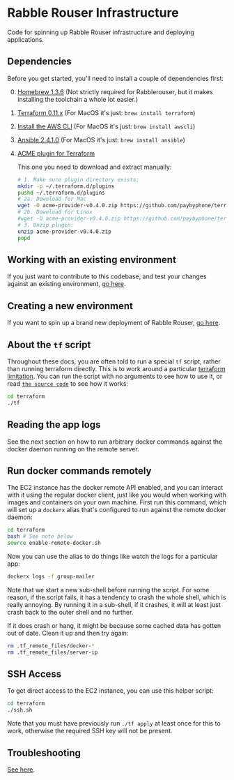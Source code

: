 # Rabble Rouser Infrastructure

Code for spinning up Rabble Rouser infrastructure and deploying applications.

## Dependencies

Before you get started, you'll need to install a couple of dependencies first:

0. [Homebrew 1.3.6](https://brew.sh/) (Not strictly required for Rabblerouser, but it makes installing the toolchain a whole lot easier.)
1. [Terraform 0.11.x](https://www.terraform.io/intro/getting-started/install.html) (For MacOS it's just: `brew install terraform`)
2. [Install the AWS CLI](https://docs.aws.amazon.com/cli/latest/userguide/installing.html) (For MacOS it's just: `brew install awscli`)
3. [Ansible 2.4.1.0](http://docs.ansible.com/ansible/latest/intro_installation.html) (For MacOS it's just: `brew install ansible`)
4. [ACME plugin for Terraform](https://github.com/paybyphone/terraform-provider-acme)

    This one you need to download and extract manually:

    ```sh
    # 1. Make sure plugin directory exists:
    mkdir -p ~/.terraform.d/plugins
    pushd ~/.terraform.d/plugins
    # 2a. Download for Mac
    wget -O acme-provider-v0.4.0.zip https://github.com/paybyphone/terraform-provider-acme/releases/download/v0.4.0/terraform-provider-acme_v0.4.0_darwin_amd64.zip
    # 2b. Download for Linux
    #wget -O acme-provider-v0.4.0.zip https://github.com/paybyphone/terraform-provider-acme/releases/download/v0.4.0/terraform-provider-acme_v0.4.0_linux_amd64.zip
    # 3. Unzip plugin:
    unzip acme-provider-v0.4.0.zip
    popd
    ```

## Working with an existing environment

If you just want to contribute to this codebase, and test your changes against an existing environment, [go here](./docs/existing_environment.md).

## Creating a new environment

If you want to spin up a brand new deployment of Rabble Rouser, [go here](./docs/new_environment.md).

## About the `tf` script

Throughout these docs, you are often told to run a special `tf` script, rather than running terraform directly. This is
to work around a particular [terraform limitation](https://github.com/hashicorp/terraform/issues/2430). You can run the
script with no arguments to see how to use it, or read [`the source code`](./terraform/tf) to see how it works:

```sh
cd terraform
./tf
```

## Reading the app logs

See the next section on how to run arbitrary docker commands against the docker daemon running on the remote server.

## Run docker commands remotely
The EC2 instance has the docker remote API enabled, and you can interact with it using the regular docker client, just
like you would when working with images and containers on your own machine. First run this command, which will set up
a `dockerx` alias that's configured to run against the remote docker daemon:

```sh
cd terraform
bash # See note below
source enable-remote-docker.sh
```

Now you can use the alias to do things like watch the logs for a particular app:

```sh
dockerx logs -f group-mailer
```

Note that we start a new sub-shell before running the script. For some reason, if the script fails, it has a tendency
to crash the whole shell, which is really annoying. By running it in a sub-shell, if it crashes, it will at least just
crash back to the outer shell and no further.

If it does crash or hang, it might be because some cached data has gotten out of date. Clean it up and then try again:

```sh
rm .tf_remote_files/docker-*
rm .tf_remote_files/server-ip
```

## SSH Access

To get direct access to the EC2 instance, you can use this helper script:

```sh
cd terraform
./ssh.sh
```

Note that you must have previously run `./tf apply` at least once for this to work, otherwise the required SSH key will
not be present.

## Troubleshooting

[See here](./docs/troubleshooting.md).

